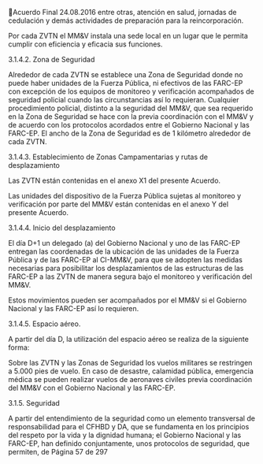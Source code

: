 Acuerdo Final 
24.08.2016 
entre  otras,  atención  en  salud,  jornadas  de  cedulación  y  demás  actividades  de  preparación  para  la 
reincorporación.  
 
Por cada ZVTN el MM&V instala una sede local en un lugar que le permita cumplir con eficiencia y eficacia 
sus funciones.  
 
3.1.4.2. Zona de Seguridad  
 
Alrededor  de  cada  ZVTN  se  establece  una  Zona  de  Seguridad donde  no  puede  haber unidades de 
la Fuerza Pública, ni efectivos de las FARC-EP con excepción de los equipos de monitoreo y verificación 
acompañados de seguridad policial cuando las circunstancias así lo requieran. Cualquier procedimiento 
policial, distinto a la seguridad del MM&V, que sea requerido en la Zona de Seguridad se hace con la previa 
coordinación con el MM&V y de acuerdo con los protocolos acordados entre el Gobierno Nacional y las 
FARC-EP. El ancho de la Zona de Seguridad es de 1 kilómetro alrededor de cada ZVTN.   
 
 
3.1.4.3. Establecimiento de  Zonas Campamentarias y rutas de desplazamiento   
 
Las ZVTN están contenidas en el anexo X1 del presente Acuerdo.  
 
Las unidades del dispositivo de la Fuerza Pública sujetas al monitoreo y verificación por parte del MM&V 
están contenidas en el anexo Y del presente Acuerdo.  
 
3.1.4.4. Inicio del desplazamiento  
 
El día D+1 un delegado (a) del Gobierno Nacional y uno de las FARC-EP entregan las coordenadas de la 
ubicación de las unidades de la Fuerza Pública y de las FARC-EP al CI-MM&V, para que se adopten las 
medidas necesarias para posibilitar los desplazamientos de las estructuras de las FARC-EP a las ZVTN de 
manera segura bajo el monitoreo y verificación del MM&V. 
 
Estos movimientos pueden ser acompañados por el MM&V si el Gobierno Nacional y las FARC-EP así lo 
requieren.  
 
3.1.4.5. Espacio aéreo.  
 
A partir del día D, la utilización del espacio aéreo se realiza de la siguiente forma:  
 
Sobre las ZVTN y las Zonas de Seguridad los vuelos militares se restringen a 5.000 pies de vuelo. En caso 
de desastre, calamidad pública, emergencia médica se pueden realizar vuelos de aeronaves civiles previa 
coordinación del MM&V con el Gobierno Nacional y las FARC-EP. 
 
3.1.5. Seguridad  
 
A  partir  del  entendimiento  de  la  seguridad  como  un  elemento  transversal  de  responsabilidad  para  el 
CFHBD y DA, que se fundamenta en los principios del respeto por la vida y la dignidad humana; el Gobierno 
Nacional  y  las  FARC-EP,  han  definido  conjuntamente,  unos  protocolos  de  seguridad,  que  permiten,  de 
Página 57 de 297 
 

